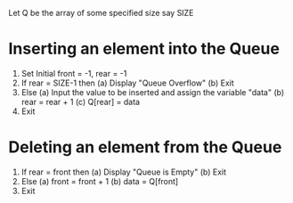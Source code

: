 Let Q be the array of some specified size say SIZE 

# Inserting an element into the Queue

1. Set Initial front = -1, rear = -1
2. If rear = SIZE-1 then
    (a) Display "Queue Overflow"
    (b) Exit
3. Else
    (a) Input the value to be inserted and assign the variable "data"
    (b) rear = rear + 1
    (c) Q[rear] = data
4. Exit

# Deleting an element from the Queue

1. If rear = front then
    (a) Display "Queue is Empty"
    (b) Exit
2. Else 
    (a) front = front + 1
    (b) data = Q[front]
3. Exit